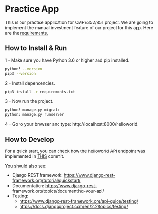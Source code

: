 # Practice App

This is our practice application for CMPE352/451 project. 
We are going to implement the manual investment feature of our project for this app. 
Here are the [requirements.](https://github.com/bounswe/bounswe2019group2/wiki/API-System-Requirements)

## How to Install & Run

1 - Make sure you have Python 3.6 or higher and pip installed.
```bash
python3 --version
pip3 --version
```

2 - Install dependencies.
```bash
pip3 install -r requirements.txt
```

3 - Now run the project.
```bash
python3 manage.py migrate
python3 manage.py runserver
```

4 - Go to your browser and type: http://localhost:8000/helloworld.

## How to Develop

For a quick start, you can check how the helloworld API endpoint was implemented in [THIS](https://github.com/bounswe/bounswe2019group2/commit/3787eeabb6bb7b8c76879e076565ced3c5060181) commit.

You should also see:
- Django REST framework: https://www.django-rest-framework.org/tutorial/quickstart/
- Documentation: https://www.django-rest-framework.org/topics/documenting-your-api/
- Testing: 
    * https://www.django-rest-framework.org/api-guide/testing/
    * https://docs.djangoproject.com/en/2.2/topics/testing/

